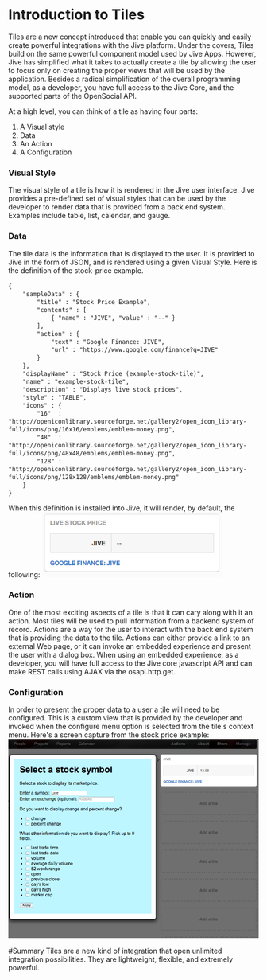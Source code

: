 # Introduction to Tiles
Tiles are a new concept introduced that enable you can quickly and easily create powerful integrations with the Jive platform. Under the covers, Tiles build on the same powerful component model used by Jive Apps. However, Jive has simplified what it takes to actually create a tile by allowing the user to focus only on creating the proper views that will be used by the application. Besides a radical simplification of the overall programming model, as a developer, you have full access to the Jive Core, and the supported parts of the OpenSocial API.

At a high level, you can think of a tile as having four parts:

1. A Visual style
2. Data
3. An Action
4. A Configuration


### Visual Style
The visual style of a tile is how it is rendered in the Jive user interface. Jive provides a pre-defined set of visual styles that can be used by the developer to render data that is provided from a back end system. Examples include table, list, calendar, and gauge.


### Data
The tile data is the information that is displayed to the user. It is provided to Jive in the form of JSON, and is rendered using a given Visual Style. Here is the definition of the stock-price example. 

	{
	    "sampleData" : {
	        "title" : "Stock Price Example",
	        "contents" : [
	            { "name" : "JIVE", "value" : "--" }
	        ],
	        "action" : {
	            "text" : "Google Finance: JIVE",
	            "url" : "https://www.google.com/finance?q=JIVE"
	        }
	    },
	    "displayName" : "Stock Price (example-stock-tile)",
	    "name" : "example-stock-tile",
	    "description" : "Displays live stock prices",
	    "style" : "TABLE",
	    "icons" : {
	        "16"  : "http://openiconlibrary.sourceforge.net/gallery2/open_icon_library-full/icons/png/16x16/emblems/emblem-money.png",
	        "48"  : "http://openiconlibrary.sourceforge.net/gallery2/open_icon_library-full/icons/png/48x48/emblems/emblem-money.png",
	        "128" : "http://openiconlibrary.sourceforge.net/gallery2/open_icon_library-full/icons/png/128x128/emblems/emblem-money.png"
	    }
	}
	
When this definition is installed into Jive, it will render, by default, the following:
![Sample tile with Table view style](./images/jive-stock-table-tile.png)


### Action 
One of the most exciting aspects of a tile is that it can cary along with it an action. Most tiles will be used to pull information from a backend system of record. Actions are a way for the user to interact with the back end system that is providing the data to the tile. Actions can either provide a link to an external Web page, or it can invoke an embedded experience and present the user with a dialog box. When using an embedded experience, as a developer, you will have full access to the Jive core javascript API and can make REST calls using AJAX via the osapi.http.get. 

### Configuration
In order to present the proper data to a user a tile will need to be configured. This is a custom view that is provided by the developer and invoked when the configure menu option is selected from the tile's context menu. Here's a screen capture from the stock price example:
![Sample tile configuration view](./images/tile-configuration.png)


#Summary
Tiles are a new kind of integration that open unlimited integration possibilities. They are lightweight, flexible, and extremely powerful. 
